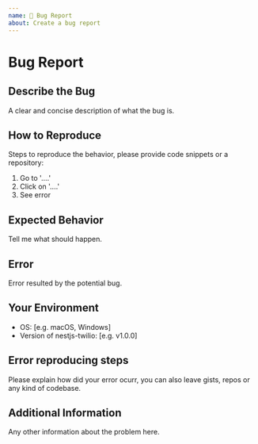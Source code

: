 ```yaml
---
name: 🐛 Bug Report
about: Create a bug report
---
```


# Bug Report

## Describe the Bug

A clear and concise description of what the bug is.

## How to Reproduce

Steps to reproduce the behavior, please provide code snippets or a repository:

1. Go to '....'
2. Click on '....'
3. See error

## Expected Behavior

Tell me what should happen.

## Error

Error resulted by the potential bug.

## Your Environment

- OS: [e.g. macOS, Windows]
- Version of nestjs-twilio: [e.g. v1.0.0]

## Error reproducing steps

Please explain how did your error ocurr, you can also leave gists, repos or any kind of codebase.

## Additional Information

Any other information about the problem here.
